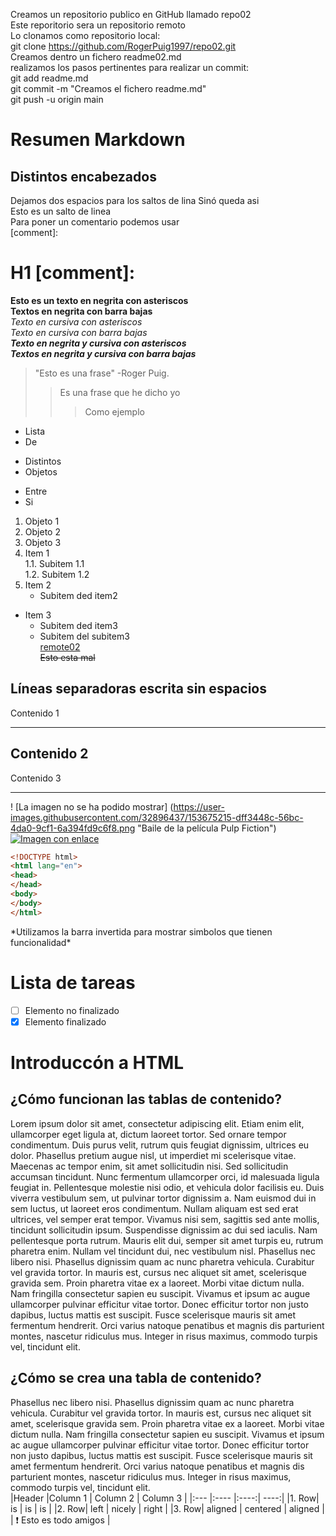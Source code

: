 Creamos un repositorio publico en GitHub llamado repo02  
Este reporitorio sera un repositorio remoto  
Lo clonamos como repositorio local:  
git clone https://github.com/RogerPuig1997/repo02.git  
Creamos dentro un fichero readme02.md  
realizamos los pasos pertinentes para realizar un commit:  
git add readme.md  
git commit -m "Creamos el fichero readme.md"  
git push -u origin main  
# Resumen Markdown  
## Distintos encabezados  
Dejamos dos espacios para los saltos de lina
Sinó queda asi  
Esto es un salto de linea  
Para poner un comentario podemos usar  
[comment]: <Esto no lo puedes ver>  
# H1 [comment]: <Esto es un comentario con encabezado>  
**Esto es un texto en negrita con asteriscos**  
__Textos en negrita con barra bajas__  
*Texto en cursiva con asteriscos*  
_Texto en cursiva con barra bajas_  
***Texto en negrita y cursiva con asteriscos***  
___Textos en negrita y cursiva con barra bajas___  
>"Esto es una frase" -Roger Puig.  
>>Es una frase que he dicho yo  
>>>Como ejemplo  
- Lista  
- De  
* Distintos  
* Objetos  
+ Entre  
+ Si  
1. Objeto 1  
2. Objeto 2  
3. Objeto 3  
1. Item 1  
    1.1. Subitem 1.1  
    1.2. Subitem 1.2
2. Item 2
    * Subitem ded item2
* Item 3
    * Subitem ded item3
    * Subitem del subitem3  
[remote02](https://github.com/RogerPuig1997/repo02 "Esto te lleva al repositorio remoto")  
~~Esto esta mal~~  
## Líneas separadoras escrita sin espacios
Contenido 1
*** 
Contenido 2
---
Contenido 3
___  
! [La imagen no se ha podido mostrar] (https://user-images.githubusercontent.com/32896437/153675215-dff3448c-56bc-4da0-9cf1-6a394fd9c6f8.png "Baile de la película Pulp Fiction")  
[![Imagen con enlace](https://www.google.es/images/branding/googlelogo/1x/googlelogo_color_272x92dp.png)](www.google.es)  
``` html
<!DOCTYPE html>
<html lang="en">
<head>
</head>
<body>
</body>
</html>
```  
\*Utilizamos la barra invertida para mostrar simbolos que tienen funcionalidad\*  
# Lista de tareas
- [ ] Elemento no finalizado  
- [x] Elemento finalizado  
# Introduccón a HTML
## ¿Cómo funcionan las tablas de contenido?
Lorem ipsum dolor sit amet, consectetur adipiscing elit. Etiam enim elit, ullamcorper eget ligula at, dictum laoreet tortor. Sed ornare tempor condimentum. Duis purus velit, rutrum quis feugiat dignissim, ultrices eu dolor. Phasellus pretium augue nisl, ut imperdiet mi scelerisque vitae. Maecenas ac tempor enim, sit amet sollicitudin nisi. Sed sollicitudin accumsan tincidunt. Nunc fermentum ullamcorper orci, id malesuada ligula feugiat in. Pellentesque molestie nisi odio, et vehicula dolor facilisis eu. Duis viverra vestibulum sem, ut pulvinar tortor dignissim a. Nam euismod dui in sem luctus, ut laoreet eros condimentum. Nullam aliquam est sed erat ultrices, vel semper erat tempor. Vivamus nisi sem, sagittis sed ante mollis, tincidunt sollicitudin ipsum. Suspendisse dignissim ac dui sed iaculis. Nam pellentesque porta rutrum. Mauris elit dui, semper sit amet turpis eu, rutrum pharetra enim. Nullam vel tincidunt dui, nec vestibulum nisl.
Phasellus nec libero nisi. Phasellus dignissim quam ac nunc pharetra vehicula. Curabitur vel gravida tortor. In mauris est, cursus nec aliquet sit amet, scelerisque gravida sem. Proin pharetra vitae ex a laoreet. Morbi vitae dictum nulla. Nam fringilla consectetur sapien eu suscipit. Vivamus et ipsum ac augue ullamcorper pulvinar efficitur vitae tortor. Donec efficitur tortor non justo dapibus, luctus mattis est suscipit. Fusce scelerisque mauris sit amet fermentum hendrerit. Orci varius natoque penatibus et magnis dis parturient montes, nascetur ridiculus mus. Integer in risus maximus, commodo turpis vel, tincidunt elit.
##  ¿Cómo se crea una tabla de contenido?
Phasellus nec libero nisi. Phasellus dignissim quam ac nunc pharetra vehicula. Curabitur vel gravida tortor. In mauris est, cursus nec aliquet sit amet, scelerisque gravida sem. Proin pharetra vitae ex a laoreet. Morbi vitae dictum nulla. Nam fringilla consectetur sapien eu suscipit. Vivamus et ipsum ac augue ullamcorper pulvinar efficitur vitae tortor. Donec efficitur tortor non justo dapibus, luctus mattis est suscipit. Fusce scelerisque mauris sit amet fermentum hendrerit. Orci varius natoque penatibus et magnis dis parturient montes, nascetur ridiculus mus. Integer in risus maximus, commodo turpis vel, tincidunt elit.  
|Header |Column 1 | Column 2 | Column 3  |
|:--- |:---- |:----:| ----:|
|1. Row| is | is | is  |
|2. Row| left | nicely | right  |
|3. Row| aligned | centered | aligned  |
| :exclamation:  Esto es todo amigos   |